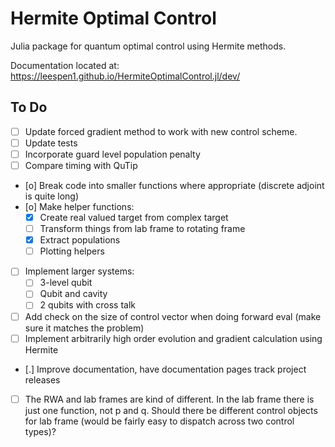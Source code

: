 # Hermite Optimal Control
Julia package for quantum optimal control using Hermite methods.

Documentation located at: https://leespen1.github.io/HermiteOptimalControl.jl/dev/

## To Do
- [ ] Update forced gradient method to work with new control scheme.
- [ ] Update tests
- [ ] Incorporate guard level population penalty
- [ ] Compare timing with QuTip
- [o] Break code into smaller functions where appropriate (discrete adjoint is
      quite long)
- [o] Make helper functions:
    - [X] Create real valued target from complex target
    - [ ] Transform things from lab frame to rotating frame
    - [X] Extract populations
    - [ ] Plotting helpers
- [ ] Implement larger systems:
    - [ ] 3-level qubit
    - [ ] Qubit and cavity
    - [ ] 2 qubits with cross talk
- [ ] Add check on the size of control vector when doing forward eval (make sure
      it matches the problem)
- [ ] Implement arbitrarily high order evolution and gradient calculation using
      Hermite
- [.] Improve documentation, have documentation pages track project releases
- [ ] The RWA and lab frames are kind of different. In the lab frame there is
      just one function, not p and q. Should there be different control objects
      for lab frame (would be fairly easy to dispatch across two control types)?
